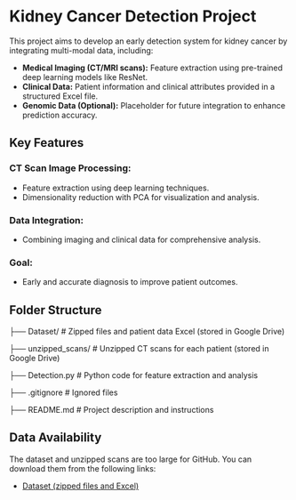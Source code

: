 # Kidney Cancer Detection Project

This project aims to develop an early detection system for kidney cancer by integrating multi-modal data, including:

- **Medical Imaging (CT/MRI scans):** Feature extraction using pre-trained deep learning models like ResNet.
- **Clinical Data:** Patient information and clinical attributes provided in a structured Excel file.
- **Genomic Data (Optional):** Placeholder for future integration to enhance prediction accuracy.

## Key Features

### CT Scan Image Processing:
- Feature extraction using deep learning techniques.
- Dimensionality reduction with PCA for visualization and analysis.

### Data Integration:
- Combining imaging and clinical data for comprehensive analysis.

### Goal:
- Early and accurate diagnosis to improve patient outcomes.

## Folder Structure

├── Dataset/ # Zipped files and patient data Excel (stored in Google Drive)

├── unzipped_scans/ # Unzipped CT scans for each patient (stored in Google Drive)

├── Detection.py # Python code for feature extraction and analysis

├── .gitignore # Ignored files

├── README.md # Project description and instructions

## Data Availability

The dataset and unzipped scans are too large for GitHub. You can download them from the following links:

- [Dataset (zipped files and Excel)](https://drive.google.com/drive/folders/1IQbs6WpxOvAZoQMeeqOu-qdVSOjAp19i?usp=drive_link)

